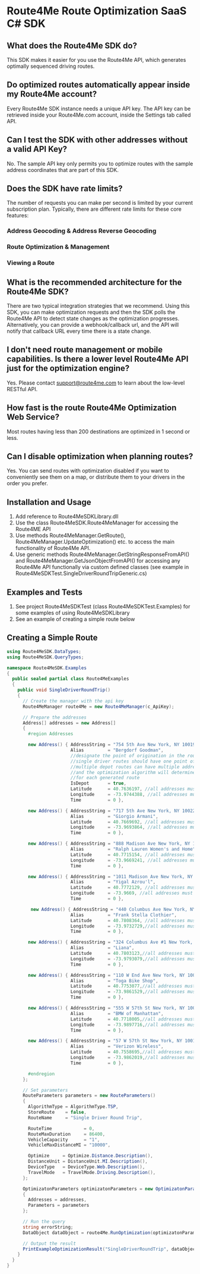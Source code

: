 # Route4Me Route Optimization SaaS C# SDK


## What does the Route4Me SDK do?
This SDK makes it easier for you use the Route4Me API, which generates optimally sequenced driving routes.

## Do optimized routes automatically appear inside my Route4Me account?
Every Route4Me SDK instance needs a unique API key. The API key can be retrieved inside your Route4Me.com account, inside the Settings tab called API.

## Can I test the SDK with other addresses without a valid API Key?
No. The sample API key only permits you to optimize routes with the sample address coordinates that are part of this SDK.

## Does the SDK have rate limits?
The number of requests you can make per second is limited by your current subscription plan. Typically, there are different rate limits for these core features:
### Address Geocoding & Address Reverse Geocoding
### Route Optimization & Management
### Viewing a Route


## What is the recommended architecture for the Route4Me SDK?
There are two typical integration strategies that we recommend.  Using this SDK, you can make optimization requests and then the SDK polls the Route4Me API to detect state changes as the optimization progresses. Alternatively, you can provide a webhook/callback url, and the API will notify that callback URL every time there is a state change.

## I don't need route management or mobile capabilities. Is there a lower level Route4Me API just for the optimization engine?
Yes. Please contact support@route4me.com to learn about the low-level RESTful API.

## How fast is the route Route4Me Optimization Web Service?
Most routes having less than 200 destinations are optimized in 1 second or less.

## Can I disable optimization when planning routes?
Yes. You can send routes with optimization disabled if you want to conveniently see them on a map, or distribute them to your drivers in the order you prefer.

## Installation and Usage

1. Add reference to Route4MeSDKLibrary.dll
2. Use the class Route4MeSDK.Route4MeManager for accessing the Route4ME API
3. Use methods Route4MeManager.GetRoute(), Route4MeManager.UpdateOptimization() etc. to access the main functionality of Route4Me API.
4. Use generic methods Route4MeManager.GetStringResponseFromAPI() and Route4MeManager.GetJsonObjectFromAPI<T>() for accessing any Route4Me API functionally via custom defined classes (see example in Route4MeSDKTest.SingleDriverRoundTripGeneric.cs)

## Examples and Tests

1. See project Route4MeSDKTest (class Route4MeSDKTest.Examples) for some examples of using Route4MeSDKLibrary
2. See an example of creating a simple route below

## Creating a Simple Route

``` C#
using Route4MeSDK.DataTypes;
using Route4MeSDK.QueryTypes;

namespace Route4MeSDK.Examples
{
  public sealed partial class Route4MeExamples
  {
    public void SingleDriverRoundTrip()
    {
      // Create the manager with the api key
      Route4MeManager route4Me = new Route4MeManager(c_ApiKey);

      // Prepare the addresses
      Address[] addresses = new Address[]
      {
        #region Addresses

        new Address() { AddressString = "754 5th Ave New York, NY 10019",
                        Alias         = "Bergdorf Goodman",
                        //designate the point of origination in the route
                        //single driver routes should have one point of origin (single depot)
                        //multiple depot routes can have multiple addresses marked as depots
                        //and the optimization algorithm will determine the optimal departure depot
                        //for each generated route
                        IsDepot       = true, 
                        Latitude      = 40.7636197, //all addresses must be properly geocoded
                        Longitude     = -73.9744388, //all addresses must be properly geocoded
                        Time          = 0 },

        new Address() { AddressString = "717 5th Ave New York, NY 10022",
                        Alias         = "Giorgio Armani",
                        Latitude      = 40.7669692, //all addresses must be properly geocoded
                        Longitude     = -73.9693864, //all addresses must be properly geocoded
                        Time          = 0 },

        new Address() { AddressString = "888 Madison Ave New York, NY 10014",
                        Alias         = "Ralph Lauren Women's and Home",
                        Latitude      = 40.7715154, //all addresses must be properly geocoded
                        Longitude     = -73.9669241, //all addresses must be properly geocoded
                        Time          = 0 },

        new Address() { AddressString = "1011 Madison Ave New York, NY 10075",
                        Alias         = "Yigal Azrou'l",
                        Latitude      = 40.7772129, //all addresses must be properly geocoded
                        Longitude     = -73.9669, //all addresses must be properly geocoded
                        Time          = 0 },

         new Address() { AddressString = "440 Columbus Ave New York, NY 10024",
                        Alias         = "Frank Stella Clothier",
                        Latitude      = 40.7808364, //all addresses must be properly geocoded
                        Longitude     = -73.9732729,//all addresses must be properly geocoded
                        Time          = 0 },

        new Address() { AddressString = "324 Columbus Ave #1 New York, NY 10023",
                        Alias         = "Liana",
                        Latitude      = 40.7803123,//all addresses must be properly geocoded
                        Longitude     = -73.9793079,//all addresses must be properly geocoded
                        Time          = 0 },

        new Address() { AddressString = "110 W End Ave New York, NY 10023",
                        Alias         = "Toga Bike Shop",
                        Latitude      = 40.7753077,//all addresses must be properly geocoded
                        Longitude     = -73.9861529,//all addresses must be properly geocoded
                        Time          = 0 }, 

        new Address() { AddressString = "555 W 57th St New York, NY 10019",
                        Alias         = "BMW of Manhattan",
                        Latitude      = 40.7718005,//all addresses must be properly geocoded
                        Longitude     = -73.9897716,//all addresses must be properly geocoded
                        Time          = 0 },

        new Address() { AddressString = "57 W 57th St New York, NY 10019",
                        Alias         = "Verizon Wireless",
                        Latitude      = 40.7558695,//all addresses must be properly geocoded
                        Longitude     = -73.9862019,//all addresses must be properly geocoded
                        Time          = 0 },

        #endregion
      };

      // Set parameters
      RouteParameters parameters = new RouteParameters()
      {
        AlgorithmType = AlgorithmType.TSP,
        StoreRoute    = false,
        RouteName     = "Single Driver Round Trip",

        RouteTime            = 0,
        RouteMaxDuration     = 86400,
        VehicleCapacity      = "1",
        VehicleMaxDistanceMI = "10000",

        Optimize     = Optimize.Distance.Description(),
        DistanceUnit = DistanceUnit.MI.Description(),
        DeviceType   = DeviceType.Web.Description(),
        TravelMode   = TravelMode.Driving.Description(),
      };

      OptimizatonParameters optimizatonParameters = new OptimizatonParameters()
      {
        Addresses = addresses,
        Parameters = parameters
      };

      // Run the query
      string errorString;
      DataObject dataObject = route4Me.RunOptimization(optimizatonParameters, out errorString);

      // Output the result
      PrintExampleOptimizationResult("SingleDriverRoundTrip", dataObject, errorString);
    }
  }
}

```
